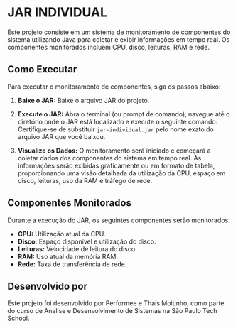 # JAR INDIVIDUAL

Este projeto consiste em um sistema de monitoramento de componentes do sistema utilizando Java para coletar e exibir informações em tempo real. Os componentes monitorados incluem CPU, disco, leituras, RAM e rede.

## Como Executar

Para executar o monitoramento de componentes, siga os passos abaixo:

1. **Baixe o JAR:** Baixe o arquivo JAR do projeto.

2. **Execute o JAR:** Abra o terminal (ou prompt de comando), navegue até o diretório onde o JAR está localizado e execute o seguinte comando:
Certifique-se de substituir `jar-individual.jar` pelo nome exato do arquivo JAR que você baixou.

3. **Visualize os Dados:** O monitoramento será iniciado e começará a coletar dados dos componentes do sistema em tempo real. As informações serão exibidas graficamente ou em formato de tabela, proporcionando uma visão detalhada da utilização da CPU, espaço em disco, leituras, uso da RAM e tráfego de rede.

## Componentes Monitorados

Durante a execução do JAR, os seguintes componentes serão monitorados:

- **CPU:** Utilização atual da CPU.
- **Disco:** Espaço disponível e utilização do disco.
- **Leituras:** Velocidade de leitura do disco.
- **RAM:** Uso atual da memória RAM.
- **Rede:** Taxa de transferência de rede.

## Desenvolvido por

Este projeto foi desenvolvido por Performee e Thais Moitinho, como parte do curso de Analise e Desenvolvimento de Sistemas na São Paulo Tech School.

